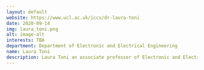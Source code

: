 ```yaml
---
layout: default
website: https://www.ucl.ac.uk/iccs/dr-laura-toni
date: 2020-09-14
img: laura_toni.png
alt: image-alt
interests: TBA
department: Department of Electronic and Electrical Engineering
name: Laura Toni
description: Laura Toni an associate professor of Electronic and Electrical Engineering at UCL. She studies the area of machine learning for immersive communications, decision-making strategies under uncertainty, and large-scale signal processing for machine learning. Her current research focuses on applying graph signal processing tools to more data-efficient decision making strategies, with a deep focus on recommendations and reinforcement learning for optimal managing of large-scale systems. She received her PhD degree from the University of Bologna, Italy, followed by postdoc positions at the University of California at San Diego (UCSD) and at the Swiss Federal Institute of Technology (EPFL). 
---
```

